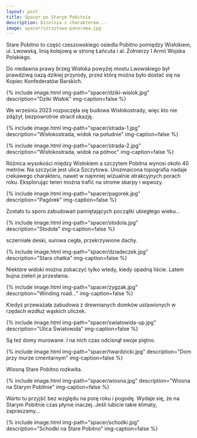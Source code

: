 ```yaml
---
layout: post
title: Spacer po Starym Pobitnie
description: Dzielnia z charakterem...
image: spacer/szczytowa-panorama.jpg
---
```


Stare Pobitno to część rzeszowskiego osiedla Pobitno pomiędzy Wisłokiem, ul. Lwowską, linią kolejową w stronę Łańcuta i al. Żołnierzy I Armii Wojska Polskiego.

Do niedawna prawy brzeg Wisłoka powyżej mostu Lwowskiego był prawdziwą oazą dzikiej przyrody, przez którą można było dostać się na Kopiec Konfederatów Barskich.

{% include image.html img-path="spacer/dziki-wislok.jpg" description="Dziki Wisłok" img-caption=false %}

We wrześniu 2023 rozpoczęła się budowa Wisłokostrady, więc kto nie zdążył, bezpowrotnie stracił okazję.

{% include image.html img-path="spacer/strada-1.jpg" description="Wisłokostrada, widok na południe" img-caption=false %}

{% include image.html img-path="spacer/strada-2.jpg" description="Wisłokostrada, widok na północ" img-caption=false %}

Różnica wysokości między Wisłokiem a szczytem Pobitna wynosi około 40 metrów. Na szczycie jest ulica Szczytowa. Urozmaicona topografia nadaje ciekawego charakteru, nawet w najmniej wizualnie atrakcyjnych porach roku. Eksplorując teren można trafić na strome skarpy i wąwozy.

{% include image.html img-path="spacer/pagorek.jpg" description="Pagórek" img-caption=false %}

Zostało tu sporo zabudowań pamiętających początki ubiegłego wieku...

{% include image.html img-path="spacer/stodola.jpg" description="Stodoła" img-caption=false %}

sczerniałe deski, surowa cegła, przekrzywione dachy. 

{% include image.html img-path="spacer/dziadeczek.jpg" description="Stara chatka" img-caption=false %}

Niektóre widoki można zobaczyć tylko wtedy, kiedy opadną liście. Latem bujna zieleń je przesłania.

{% include image.html img-path="spacer/zygzak.jpg" description="Winding road..." img-caption=false %}

Kiedyś przeważała zabudowa z drewnianych domków ustawionych w rzędach wzdłuż wąskich uliczek.

{% include image.html img-path="spacer/swiatowida-up.jpg" description="Ulica Światowida" img-caption=false %}

Są też domy murowane. I na nich czas odcisnął swoje piętno.

{% include image.html img-path="spacer/twardzicki.jpg" description="Dom przy murze cmentarnym" img-caption=false %}

Wiosną Stare Pobitno rozkwita.

{% include image.html img-path="spacer/wiosna.jpg" description="Wiosna na Starym Pobitnie" img-caption=false %}

Warto tu przyjść bez względu na porę roku i pogodę. Wydaje się, że na Starym Pobitnie czas płynie inaczej. Jeśli lubicie takie klimaty, zapraszamy...

{% include image.html img-path="spacer/schodki.jpg" description="Schodki na Stare Pobitno" img-caption=false %}
